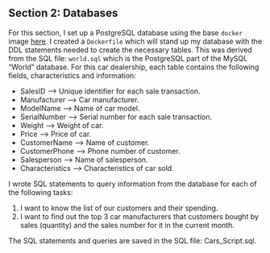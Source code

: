 ## Section 2: Databases

For this section, I set up a PostgreSQL database using the base `docker` image [here](https://hub.docker.com/_/postgres). I created a `Dockerfile` which will stand up my database with the DDL statements needed to create the necessary tables. This was derived from the SQL file: `world.sql` which is the PostgreSQL part of the MySQL “World” database. For this car dealership, each table contains the following fields, characteristics and information:

- SalesID --> Unique identifier for each sale transaction.
- Manufacturer --> Car manufacturer.
- ModelName --> Name of car model.
- SerialNumber --> Serial number for each sale transaction.
- Weight --> Weight of car.
- Price --> Price of car.
- CustomerName --> Name of customer.
- CustomerPhone --> Phone number of customer.
- Salesperson --> Name of salesperson.
- Characteristics --> Characteristics of car sold.

I wrote SQL statements to query information from the database for each of the following tasks:

1. I want to know the list of our customers and their spending.
2. I want to find out the top 3 car manufacturers that customers bought by sales (quantity) and the sales number for it in the current month.

The SQL statements and queries are saved in the SQL file: Cars_Script.sql.
